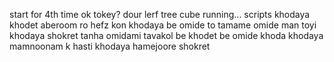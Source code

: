 start for 4th time
ok
tokey?
dour
lerf
tree
cube
running...
scripts
khodaya khodet aberoom ro hefz kon
khodaya be omide to
tamame omide man toyi
khodaya shokret
tanha omidami
tavakol be khodet
be omide khoda
khodaya mamnoonam k hasti
khodaya hamejoore shokret
